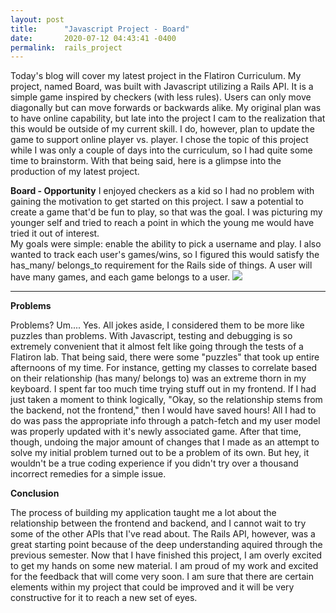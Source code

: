 ```yaml
---
layout: post
title:      "Javascript Project - Board"
date:       2020-07-12 04:43:41 -0400
permalink:  rails_project
---
```


Today's blog will cover my latest  project in the Flatiron Curriculum. My project, named Board, was built with Javascript utilizing a Rails API. It is a simple game inspired by checkers (with less rules). Users can only move diagonally but can move forwards or backwards alike. My original plan was to have online capability, but late into the project I cam to the realization that this would be outside of my current skill. I do, however, plan to update the game to support online player vs. player. 
		 I chose the topic of this project while I was only a couple of days into the curriculum, so I had quite some time to brainstorm.  With that being said, here is a glimpse into the production of my latest project.


      


**Board - Opportunity**
    I enjoyed checkers as a kid so I had no problem with gaining the motivation to get started on this project.  I saw a potential to create a game that'd be fun to play, so that was the goal. I was picturing my younger self and tried to reach a point in which the young me would have tried it out of interest.  
		My goals were simple: enable the ability to pick a username and play. I also wanted to track each user's games/wins, so I figured this would satisfy the has_many/ belongs_to requirement for the Rails side of things. A user will have many games, and each game belongs to a user. ![](https://i.imgur.com/x8dZG1G.pnghttp://)

   
****

**Problems**

   Problems?  Um.... Yes. All jokes aside, I considered them to be more like puzzles than problems. With Javascript, testing and debugging is so extremely convenient that it almost felt like going through the tests of a Flatiron lab. That being said, there were some "puzzles" that took up entire afternoons of my time. For instance, getting my classes to correlate based on their relationship (has many/ belongs to) was an extreme thorn in my keyboard. I spent far too much time trying stuff out in my frontend. If I had just taken a moment to think logically, "Okay, so the relationship stems from the backend, not the frontend," then I would have saved hours! All I had to do was pass the appropriate info through a patch-fetch and my user model was properly updated with it's newly associated game. After that time, though, undoing the major amount of changes that I made as an attempt to solve my initial problem turned out to be a problem of its own. But hey, it wouldn't be a true coding experience if you didn't try over a thousand incorrect remedies for a simple issue. 
 
     

   
 


**Conclusion**

   The process of building my application taught me a lot about the relationship between the frontend and backend, and I cannot wait to try some of the other APIs that I've read about. The Rails API, however, was a great starting point because of the deep understanding aquired through the previous semester. Now that I have finished this project, I am overly excited to get my hands on some new material.  I am proud of my work and excited for the feedback that will come very soon. I am sure that there are certain elements within my project that could be improved and it will be very constructive for it to reach a new set of eyes.

    
   
	  



